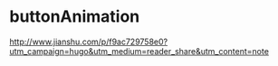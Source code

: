 # buttonAnimation

http://www.jianshu.com/p/f9ac729758e0?utm_campaign=hugo&utm_medium=reader_share&utm_content=note

